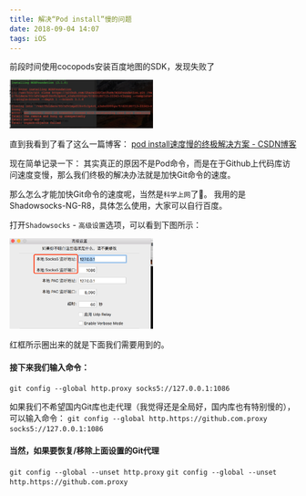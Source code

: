 ```yaml
---
title: 解决“Pod install”慢的问题
date: 2018-09-04 14:07
tags: iOS
---
```


前段时间使用cocopods安装百度地图的SDK，发现失败了

<img src="/img/PodInstall/BEEABCAD3116C15F85755B6933808675.jpg" width="50%">

<!--More-->

直到我看到了看了这么一篇博客：
[pod install速度慢的终极解决方案 - CSDN博客](https://blog.csdn.net/wuquan0625/article/details/47401235)

现在简单记录一下：
其实真正的原因不是Pod命令，而是在于Github上代码库访问速度变慢，那么我们终极的解决办法就是加快Git命令的速度。        

那么怎么才能加快Git命令的速度呢，当然是`科学上网`了🤫。
我用的是Shadowsocks-NG-R8，具体怎么使用，大家可以自行百度。

打开`Shadowsocks` - `高级设置`选项，可以看到下图所示：

<img src="/img/PodInstall/WX20180904-135254@2x.png" width="50%">

红框所示圈出来的就是下面我们需要用到的。
#### 接下来我们输入命令：
`git config --global http.proxy socks5://127.0.0.1:1086`

如果我们不希望国内Git库也走代理（我觉得还是全局好，国内库也有特别慢的），可以输入命令：
`git config --global http.https://github.com.proxy socks5://127.0.0.1:1086`


#### 当然，如果要恢复/移除上面设置的Git代理
`git config --global --unset http.proxy`
`git config --global --unset http.https://github.com.proxy`


